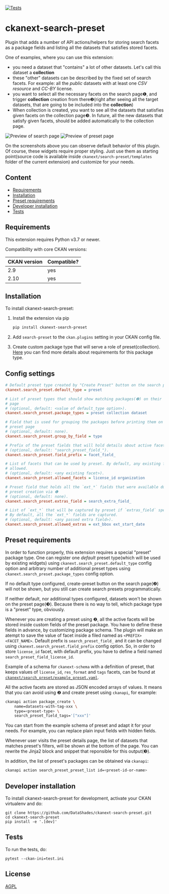 [![Tests](https://github.com/DataShades/ckanext-search-preset/workflows/Tests/badge.svg?branch=main)](https://github.com/DataShades/ckanext-search-preset/actions)

# ckanext-search-preset

Plugin that adds a number of API actions/helpers for storing search facets as a package fields and listing all the datasets that satisfies stored facets.

One of examples, where you can use this extension:

- you need a dataset that "contains" a lot of other datasets. Let's call this
dataset a **collection**
- these "other" datasets can be described by the fixed set of search facets. For
example: all the _public_ datasets with at least one _CSV resource_ and _CC-BY_
license.
- you want to select all the necessary facets on the search page❶, and
trigger **collection** creation from there❷(right after seeing all the target
datasets, that are going to be included into the **collection**)
- When collection is created, you want to see all the datasets that satisfies
given facets on the collection page❸. In future, all the new datasets that
satisfy given facets, should be added automatically to the collection page.

![Preview of search page](img/search-page.png)
![Preview of preset page](img/preset-page.png)

On the screenshots above you can observe default behavior of this plugin. Of course, these widgets require proper styling. Just use them as starting point(source code is available inside `ckanext/search-preset/templates` folder of the current extension) and customize for your needs.

## Content

- [Requirements](#requirements)
- [Installation](#installation)
- [Preset requirements](#preset-requirements)
- [Developer installation](#developer-installation)
- [Tests](#tests)

## Requirements

This extension requires Python v3.7 or newer.

Compatibility with core CKAN versions:

| CKAN version | Compatible? |
| ------------ | ----------- |
| 2.9          | yes         |
| 2.10         | yes         |

## Installation

To install ckanext-search-preset:

1. Install the extension via pip

   ```sh
   pip install ckanext-search-preset
   ```

1. Add `search-preset` to the `ckan.plugins` setting in your CKAN
   config file.

1. Create custom package type that will serve a role of preset(collection).
   [Here](#preset-requirements) you can find more details about requirements for
   this package type.

## Config settings

```ini
# Default preset type created by "Create Preset" button on the search page
ckanext.search_preset.default_type = preset

# List of preset types that should show matching packages(❷) on their details
# page
# (optional, default: <value of default_type option>).
ckanext.search_preset.package_types = preset collection dataset

# Field that is used for grouping the packages before printing them on the
# preset page
# (optional, default: none).
ckanext.search_preset.group_by_field = type

# Prefix of the preset fields that will hold details about active facets
# (optional, default: "search_preset_field_").
ckanext.search_preset.field_prefix = facet_field_

# List of facets that can be used by preset. By default, any existing facet is
# allowed.
# (optional, default: <any existing facet>).
ckanext.search_preset.allowed_facets = license_id organization

# Preset field that holds all the `ext_*` fields that were available during
# preset creation via ❶
# (optional, default: none).
ckanext.search_preset.extras_field = search_extra_field_

# List of `ext_*` that will be captured by preset if `extras_field` specified.
# By default, all the `ext_*` fields are captured.
# (optional, default: <any passed extra field>).
ckanext.search_preset.allowed_extras = ext_bbox ext_start_date
```

## Preset requirements

In order to function properly, this extension requires a special "preset"
package type. One can register one *default* preset type(which will be used by
existing widgets) using `ckanext.search_preset.default_type` config option and
arbitrary number of additional preset types using
`ckanext.search_preset.package_types` config option.

If no default type configured, create-preset button on the search page(❷) will
not be shown, but you still can create search presets programmatically.

If neither default, nor additional types configured, datasets won't be shown on
the preset page(❸). Because there is no way to tell, which package type is a
"preset" type, obviously.

Whenever you are creating a preset using ❷, all the active facets will be stored
inside custom fields of the preset package. You have to define these fields in
advance, by customizing package schema. The plugin will make an atempt to save
the value of facet inside a filed named as `<PREFIX><FACET_NAME>`. Default
prefix is `search_preset_field_` and it can be changed using
`ckanext.search_preset.field_prefix` config option. So, in order to store
`license_id` facet, with default prefix, you have to define a field named
`search_preset_field_license_id`.

Example of a schema for `ckanext-schema` with a definition of preset, that keeps
values of `license_id`, `res_format` and `tags` facets, can be found at
[`ckanext/search_preset/example_preset.yaml`](ckanext/search_preset/example_preset.yaml).

All the active facets are stored as JSON encoded arrays of values. It means that
you can avoid using ❷ and create preset using `ckanapi`, for example:

```sh
ckanapi action package_create \
    name=datasets-with-tag-xxx \
    type=<preset-type> \
    search_preset_field_tags='["xxx"]'
```

You can start from the example schema of preset and adapt it for your needs. For
example, you can replace plain input fields with hidden fields.

Whenever user visits the preset details page, the list of datasets that matches preset's filters, will be shown at the bottom of the page. You can rewrite the Jinja2 block and snippet that reponsible for this output(❸).

In addition, the list of preset's packages can be obtained via `ckanapi`:

```sh
ckanapi action search_preset_preset_list id=<preset-id-or-name>
```

## Developer installation

To install ckanext-search-preset for development, activate your CKAN virtualenv and
do:

    git clone https://github.com/DataShades/ckanext-search-preset.git
    cd ckanext-search-preset
    pip install -e '.[dev]'

## Tests

To run the tests, do:

    pytest --ckan-ini=test.ini

## License

[AGPL](https://www.gnu.org/licenses/agpl-3.0.en.html)
